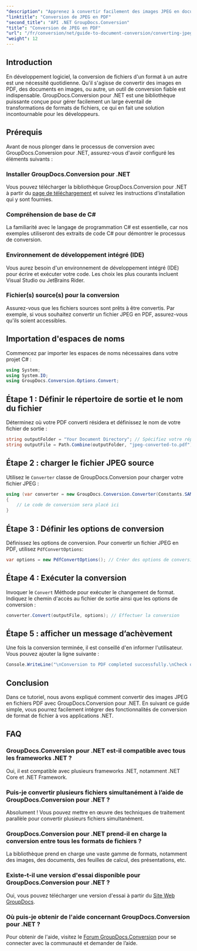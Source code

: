 ```yaml
---
"description": "Apprenez à convertir facilement des images JPEG en documents PDF avec GroupDocs.Conversion pour .NET. Ce guide complet vous présente les prérequis et les extraits de code essentiels."
"linktitle": "Conversion de JPEG en PDF"
"second_title": "API .NET GroupDocs.Conversion"
"title": "Conversion de JPEG en PDF"
"url": "/fr/conversion/net/guide-to-document-conversion/converting-jpeg-to-pdf/"
"weight": 12
---
```


## Introduction

En développement logiciel, la conversion de fichiers d'un format à un autre est une nécessité quotidienne. Qu'il s'agisse de convertir des images en PDF, des documents en images, ou autre, un outil de conversion fiable est indispensable. GroupDocs.Conversion pour .NET est une bibliothèque puissante conçue pour gérer facilement un large éventail de transformations de formats de fichiers, ce qui en fait une solution incontournable pour les développeurs.

## Prérequis
Avant de nous plonger dans le processus de conversion avec GroupDocs.Conversion pour .NET, assurez-vous d'avoir configuré les éléments suivants :

### Installer GroupDocs.Conversion pour .NET
Vous pouvez télécharger la bibliothèque GroupDocs.Conversion pour .NET à partir du [page de téléchargement](https://releases.groupdocs.com/conversion/net/) et suivez les instructions d'installation qui y sont fournies.

### Compréhension de base de C#
La familiarité avec le langage de programmation C# est essentielle, car nos exemples utiliseront des extraits de code C# pour démontrer le processus de conversion.

### Environnement de développement intégré (IDE)
Vous aurez besoin d'un environnement de développement intégré (IDE) pour écrire et exécuter votre code. Les choix les plus courants incluent Visual Studio ou JetBrains Rider.

### Fichier(s) source(s) pour la conversion
Assurez-vous que les fichiers sources sont prêts à être convertis. Par exemple, si vous souhaitez convertir un fichier JPEG en PDF, assurez-vous qu'ils soient accessibles.

## Importation d'espaces de noms
Commencez par importer les espaces de noms nécessaires dans votre projet C# :

```csharp
using System;
using System.IO;
using GroupDocs.Conversion.Options.Convert;
```

## Étape 1 : Définir le répertoire de sortie et le nom du fichier
Déterminez où votre PDF converti résidera et définissez le nom de votre fichier de sortie :

```csharp
string outputFolder = "Your Document Directory"; // Spécifiez votre répertoire
string outputFile = Path.Combine(outputFolder, "jpeg-converted-to.pdf"); // Définir le nom du fichier de sortie
```

## Étape 2 : charger le fichier JPEG source
Utilisez le `Converter` classe de GroupDocs.Conversion pour charger votre fichier JPEG :

```csharp
using (var converter = new GroupDocs.Conversion.Converter(Constants.SAMPLE_JPEG))
{
    // Le code de conversion sera placé ici
}
```

## Étape 3 : Définir les options de conversion
Définissez les options de conversion. Pour convertir un fichier JPEG en PDF, utilisez `PdfConvertOptions`:

```csharp
var options = new PdfConvertOptions(); // Créer des options de conversion PDF
```

## Étape 4 : Exécuter la conversion
Invoquer le `Convert` Méthode pour exécuter le changement de format. Indiquez le chemin d'accès au fichier de sortie ainsi que les options de conversion :

```csharp
converter.Convert(outputFile, options); // Effectuer la conversion
```

## Étape 5 : afficher un message d’achèvement
Une fois la conversion terminée, il est conseillé d'en informer l'utilisateur. Vous pouvez ajouter la ligne suivante :

```csharp
Console.WriteLine("\nConversion to PDF completed successfully.\nCheck output in {0}", outputFolder);
```

## Conclusion
Dans ce tutoriel, nous avons expliqué comment convertir des images JPEG en fichiers PDF avec GroupDocs.Conversion pour .NET. En suivant ce guide simple, vous pourrez facilement intégrer des fonctionnalités de conversion de format de fichier à vos applications .NET.

## FAQ

### GroupDocs.Conversion pour .NET est-il compatible avec tous les frameworks .NET ?
Oui, il est compatible avec plusieurs frameworks .NET, notamment .NET Core et .NET Framework.

### Puis-je convertir plusieurs fichiers simultanément à l’aide de GroupDocs.Conversion pour .NET ?
Absolument ! Vous pouvez mettre en œuvre des techniques de traitement parallèle pour convertir plusieurs fichiers simultanément.

### GroupDocs.Conversion pour .NET prend-il en charge la conversion entre tous les formats de fichiers ?
La bibliothèque prend en charge une vaste gamme de formats, notamment des images, des documents, des feuilles de calcul, des présentations, etc.

### Existe-t-il une version d'essai disponible pour GroupDocs.Conversion pour .NET ?
Oui, vous pouvez télécharger une version d'essai à partir du [Site Web GroupDocs](https://releases.groupdocs.com/).

### Où puis-je obtenir de l'aide concernant GroupDocs.Conversion pour .NET ?
Pour obtenir de l'aide, visitez le [Forum GroupDocs.Conversion](https://forum.groupdocs.com/c/conversion/11) pour se connecter avec la communauté et demander de l’aide.